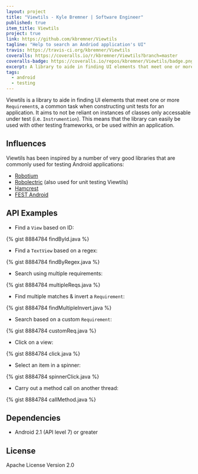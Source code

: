```yaml
---
layout: project
title: "Viewtils - Kyle Bremner | Software Engineer"
published: true
item_title: Viewtils
project: true
link: https://github.com/kbremner/Viewtils
tagline: "Help to search an Andriod application's UI"
travis: https://travis-ci.org/kbremner/Viewtils
coveralls: https://coveralls.io/r/kbremner/Viewtils?branch=master
coveralls-badge: https://coveralls.io/repos/kbremner/Viewtils/badge.png?branch=master
excerpt: A library to aide in finding UI elements that meet one or more requirements, a common task when constructing unit tests for an application
tags:
  - android
  - testing
---
```


Viewtils is a library to aide in finding UI elements that meet one or more `Requirement`s, a common task when constructing unit tests for an application. It aims to not be reliant on instances of classes only accessable under test (i.e. `Instrumention`). This means that the library can easily be used with other testing frameworks, or be used within an application.

Influences
----
Viewtils has been inspired by a number of very good libraries that are commonly used for testing Android applications:

- [Robotium](https://code.google.com/p/robotium/)
- [Robolectric](http://robolectric.org/) (also used for unit testing Viewtils)
- [Hamcrest](https://code.google.com/p/hamcrest/)
- [FEST Android](https://github.com/square/fest-android)

API Examples
----

- Find a `View` based on ID:

{% gist 8884784 findById.java %}

- Find a `TextView` based on a regex:

{% gist 8884784 findByRegex.java %}

- Search using multiple requirements:

{% gist 8884784 multipleReqs.java %}

- Find multiple matches & invert a `Requirement`:

{% gist 8884784 findMultipleInvert.java %}

- Search based on a custom `Requirement`:

{% gist 8884784 customReq.java %}

- Click on a view:

{% gist 8884784 click.java %}

- Select an item in a spinner:

{% gist 8884784 spinnerClick.java %}

- Carry out a method call on another thread:

{% gist 8884784 callMethod.java %}

Dependencies
---

- Android 2.1 (API level 7) or greater

License
----
Apache License Version 2.0
